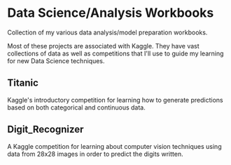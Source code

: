 # Data Science/Analysis Workbooks
Collection of my various data analysis/model preparation workbooks.

Most of these projects are associated with Kaggle. They have vast collections of data as well as competitions that I'll use to guide my learning for new Data Science techniques.

## Titanic
Kaggle's introductory competition for learning how to generate predictions based on both categorical and continuous data. 

## Digit_Recognizer
A Kaggle competition for learning about computer vision techniques using data from 28x28 images in order to predict the digits written. 
